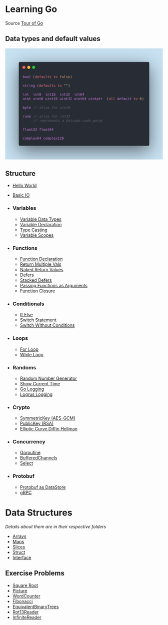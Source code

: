 # Learning Go

Source [Tour of Go](https://tour.golang.org)

## Data types and default values
![Data Types](assets/data_types.png)

## Structure 

- [Hello World](HelloWorld/HelloWorld.go)
- [Basic IO](HelloWorld/BasicIO.go)

- ### Variables 
    - [Variable Data Types](Variables/DataTypes.go)
    - [Variable Declaration](Variables/InitAndShortVarDeclaration.go)
    - [Type Casting](Variables/TypeCasting.go)
    - [Variable Scopes](Variables/Vars.go)

- ### Functions
    - [Function Declaration](Functions/Add.go)
    - [Return Multiple Vals](Functions/Swap.go)
    - [Naked Return Values](Functions/NakedReturnValues.go)
    - [Defers](Functions/Defer.go)
    - [Stacked Defers](Functions/StackedDefers.go)
    - [Passing Functions as Arguments](Functions/PassingFunctionAsArgument.go)
    - [Function Closure](Functions/FunctionClosures.go)

- ### Conditionals
    - [If Else](Conditionals/IfElse.go)
    - [Switch Statement](Conditionals/Switch.go)
    - [Switch Without Conditions](Conditionals/SwitchWithoutConditions.go)
    
- ### Loops
    - [For Loop](Loops/ForLoop.go)
    - [While Loop](Loops/WhileLoop.go)
    
- ### Randoms
    - [Random Number Generator](Randoms/Random.go)
    - [Show Current Time](Randoms/Time.go)
    - [Go Logging](Randoms/BasicLogging.go)
    - [Logrus Logging](Randoms/LogrusLogging.go)
    
- ### Crypto
    - [SymmetricKey (AES-GCM)](Crypto/SymmetricKey)
    - [PublicKey (RSA)](Crypto/PublicKey)
    - [Elliptic Curve Diffie Hellman](Crypto/DiffieHellmanKeyExchangeECC)

- ### Concurrency
    - [Goroutine](Concurrency/Goroutine.go)
    - [BufferedChannels](Concurrency/BufferedChannels.go)
    - [Select](Concurrency/Select.go)

- ### Protobuf
    - [Protobuf as DataStore](Protobuf/protobuf-datastore)
    - [gRPC](Protobuf/gRPC)

# Data Structures
*Details about them are in their respective folders*
- [Arrays](DataTypes/Array)
- [Maps](DataTypes/Map)
- [Slices](DataTypes/Slice)
- [Struct](DataTypes/Struct)
- [Interface](DataTypes/Interface)

## Exercise Problems
- [Square Root](Exercise/SquareRoot)
- [Picture](Exercise/Pic-Slices)
- [WordCounter](Exercise/WordCount)
- [Fibonacci](Exercise/Fibonacci)
- [EquivalentBinaryTrees](Exercise/EquivalentBinaryTrees)
- [Rot13Reader](Exercise/Rot13Reader)
- [InfiniteReader](Exercise/Readers)
